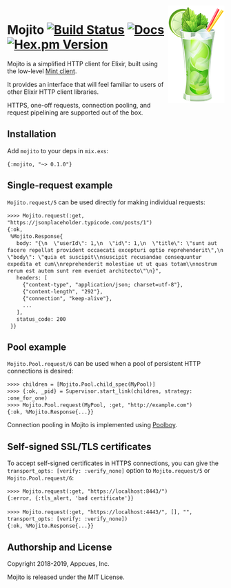 <img align="right" width="131" height="225" src="assets/mojito.png?raw=true">

# Mojito [![Build Status](https://travis-ci.org/appcues/mojito.svg?branch=master)](https://travis-ci.org/appcues/mojito) [![Docs](https://img.shields.io/badge/api-docs-green.svg?style=flat)](https://hexdocs.pm/mojito/Mojito.html) [![Hex.pm Version](http://img.shields.io/hexpm/v/mojito.svg?style=flat)](https://hex.pm/packages/mojito)

Mojito is a simplified HTTP client for Elixir, built using the
low-level [Mint client](https://github.com/ericmj/mint).

It provides an interface that will feel familiar to users of other
Elixir HTTP client libraries.

HTTPS, one-off requests, connection pooling, and request pipelining are
supported out of the box.

## Installation

Add `mojito` to your deps in `mix.exs`:

    {:mojito, "~> 0.1.0"}

## Single-request example

`Mojito.request/5` can be used directly for making individual
requests:

    >>>> Mojito.request(:get, "https://jsonplaceholder.typicode.com/posts/1")
    {:ok,
     %Mojito.Response{
       body: "{\n  \"userId\": 1,\n  \"id\": 1,\n  \"title\": \"sunt aut facere repellat provident occaecati excepturi optio reprehenderit\",\n  \"body\": \"quia et suscipit\\nsuscipit recusandae consequuntur expedita et cum\\nreprehenderit molestiae ut ut quas totam\\nnostrum rerum est autem sunt rem eveniet architecto\"\n}",
       headers: [
         {"content-type", "application/json; charset=utf-8"},
         {"content-length", "292"},
         {"connection", "keep-alive"},
         ...
       ],
       status_code: 200
     }}

## Pool example

`Mojito.Pool.request/6` can be used when a pool of persistent HTTP
connections is desired:

    >>>> children = [Mojito.Pool.child_spec(MyPool)]
    >>>> {:ok, _pid} = Supervisor.start_link(children, strategy: :one_for_one)
    >>>> Mojito.Pool.request(MyPool, :get, "http://example.com")
    {:ok, %Mojito.Response{...}}

Connection pooling in Mojito is implemented using
[Poolboy](https://github.com/devinus/poolboy).

## Self-signed SSL/TLS certificates

To accept self-signed certificates in HTTPS connections, you can give the
`transport_opts: [verify: :verify_none]` option to `Mojito.request/5`
or `Mojito.Pool.request/6`:

    >>>> Mojito.request(:get, "https://localhost:8443/")
    {:error, {:tls_alert, 'bad certificate'}}

    >>>> Mojito.request(:get, "https://localhost:4443/", [], "", transport_opts: [verify: :verify_none])
    {:ok, %Mojito.Response{...}}

## Authorship and License

Copyright 2018-2019, Appcues, Inc.

Mojito is released under the MIT License.
